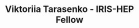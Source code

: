 ---
layout: fellow
pagetype: fellow
shortname: viknsky360
permalink: /fellows/viknsky360.html
fellow-name: Viktoriia Tarasenko
title: Viktoriia Tarasenko - IRIS-HEP Fellow
active: True
dates:
  start: 15-06-2024
  end: 07-09-2024
photo: /assets/images/team/fellows-2024/Viktoriia-Tarasenko.jpg
institution: Igor Sikorsky Kyiv Polytechnic Institute
e-mail: viknsky360@gmail.com
focus-area: lhcb
project_title: Embedded software application for a RISC-V based system-on-chip (SoC) for LHCb Velo detector
project_goal: 
    Develop a conceptual prototype for integration of firmware applications written in high-level C++ with a simulated microcontroller based on RISC-V architecture.
mentors:
  - Alessandro Caratelli (CERN)
  - Marco Andorno (CERN)
proposal: /assets/pdf/fellows-2024/UKR024-proposal-Viktoriia-Tarasenko.pdf
presentations:
current_status:
github-username: viknsky360
linkedin-profile: https://www.linkedin.com/in/viktoria-tarasenko-742379277/
---